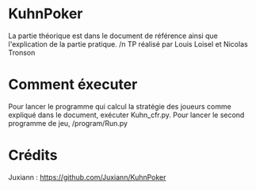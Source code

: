 # KuhnPoker
La partie théorique est dans le document de référence ainsi que l'explication de la partie pratique.
/n TP réalisé par Louis Loisel et Nicolas Tronson
# Comment éxecuter
Pour lancer le programme qui calcul la stratégie des joueurs comme expliqué dans le document, exécuter Kuhn_cfr.py.
Pour lancer le second programme de jeu, /program/Run.py 

# Crédits
Juxiann : https://github.com/Juxiann/KuhnPoker

